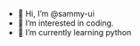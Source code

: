 - 👋 Hi, I’m @sammy-ui
- 👀 I’m interested in coding.
- 🌱 I’m currently learning python


<!---
sammy-ui/sammy-ui is a ✨ special ✨ repository because its `README.md` (this file) appears on your GitHub profile.
You can click the Preview link to take a look at your changes.
--->
